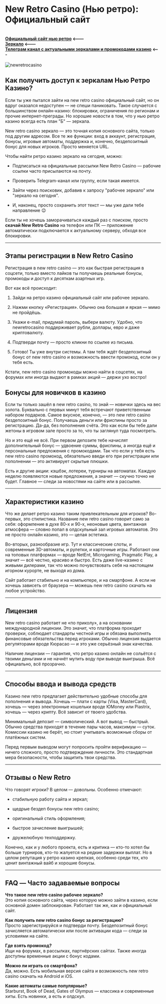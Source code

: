 <h1>New Retro Casino (Нью ретро): Официальный сайт</h1>

<p><br />
<strong><a href="https://redirway.com/first1/?ref=177">Официальный сайт нью ретро</a>&nbsp;&lt;---<br />
<a href="https://redirway.com/first1/?ref=177">Зеркало</a> &lt;---<br />
<a href="https://t.me/top_zerkala_promokody">Телеграм канал с актуальными зеркалами и промокодами&nbsp;казино</a>&nbsp;&lt;---</strong><br />
<br />
<img alt="newretrocasino" src="https://github.com/user-attachments/assets/77794fd0-d22b-4c17-bfa0-5e1332e0818b" /><br />

<h2>Как получить доступ к зеркалам Нью Ретро Казино?</h3>

<p>Если ты уже пытался зайти на new retro casino официальный сайт, но он вдруг оказался недоступен &mdash; не спеши паниковать. Такое случается с большинством онлайн-казино: блокировки, ограничения по регионам и прочие интернет-преграды. Но хорошие новости в том, что у нью ретро казино всегда есть план &quot;Б&quot; &mdash; зеркала.</p>

<p>New retro casino зеркало &mdash; это точная копия основного сайта, только под другим адресом. Все те же функции: вход в аккаунт, регистрация, бонусы, игровые автоматы, поддержка и, конечно, бездепозитный бонус для новых игроков. Просто меняется URL.</p>

<p>Чтобы найти ретро казино зеркало на сегодня, можно:</p>

<ul>
	<li>
	<p>Подписаться на официальные рассылки New Retro Casino &mdash; рабочие ссылки часто присылаются на почту.</p>
	</li>
	<li>
	<p>Проверить Telegram-канал или группу, если такая имеется.</p>
	</li>
	<li>
	<p>Зайти через поисковик, добавив к запросу &quot;рабочее зеркало&quot; или &quot;зеркало на сегодня&quot;.</p>
	</li>
	<li>
	<p>И, наконец, просто сохранить этот текст &mdash; мы уже дали тебе направление 😉</p>
	</li>
</ul>

<p>Если ты не хочешь заморачиваться каждый раз с поиском, просто <strong>скачай New Retro Casino</strong> на телефон или ПК &mdash; приложение автоматически подключается к актуальному серверу, обходя все блокировки.</p>

<hr />
<h2>Этапы регистрации в New Retro Casino</h2>

<p>Регистрация в new retro casino &mdash; это как быстрая регистрация в соцсети, только вместо лайков ты получаешь реальные бонусы, промокоды и доступ к десяткам азартных игр.</p>

<p>Вот как всё происходит:</p>

<ol>
	<li>
	<p>Зайди на ретро казино официальный сайт или рабочее зеркало.</p>
	</li>
	<li>
	<p>Нажми кнопку &laquo;Регистрация&raquo;. Обычно она большая и яркая &mdash; мимо не пройдёшь.</p>
	</li>
	<li>
	<p>Укажи e-mail, придумай пароль, выбери валюту. Удобно, что newretrocasino поддерживает рубли, доллары, евро и даже криптовалюту.</p>
	</li>
	<li>
	<p>Подтверди почту &mdash; просто кликни по ссылке из письма.</p>
	</li>
	<li>
	<p>Готово! Ты уже внутри системы. А там тебя ждёт бездепозитный бонус от new retro casino и возможность ввести промокод, если он у тебя есть.</p>
	</li>
</ol>

<p>Кстати, new retro casino промокоды можно найти в соцсетях, на форумах или иногда выдают в рамках акций &mdash; держи ухо востро!</p>

<h2>Бонусы для новичков в казино</h2>

<p>Если ты только зашёл в new retro casino, то знай &mdash; новички здесь на вес золота. Буквально с первых минут тебя встречают приветственным набором подарков. Самое вкусное, конечно, &mdash; это new retro casino бездепозитный бонус. Получаешь деньги или фриспины просто за регистрацию. Да-да, без пополнения счёта. Это как если бы тебе дали жетоны в игровом зале просто за то, что ты заглянул туда посмотреть.</p>

<p>Но и это ещё не всё. При первом депозите тебе начислят дополнительный бонус &mdash; удвоение суммы, фриспины, а иногда ещё и персональные предложения с промокодами. Так что если у тебя есть new retro casino промокод, обязательно введи его при регистрации или пополнении &mdash; это активирует скрытые плюшки.</p>

<p>Есть и другие акции: кэшбэк, лотереи, турниры на автоматах. Каждую неделю появляются новые предложения, а значит &mdash; скучно точно не будет. Главное &mdash; следи за новостями на сайте или в рассылке.</p>

<hr />
<h2>Характеристики казино</h2>

<p>Что же делает ретро казино таким привлекательным для игроков? Во-первых, это стилистика. Название new retro casino говорит само за себя: оформление в духе 80-х и 90-х, неоновые цвета, винтажная атмосфера &mdash; словно попал в олдскульный зал игровых автоматов. Это не просто онлайн казино, это &mdash; целая эстетика.</p>

<p>Во-вторых, разнообразие игр. Тут и классические слоты, и современные 3D-автоматы, и рулетки, и карточные игры. Работают они на топовых платформах &mdash; вроде NetEnt, Microgaming, Pragmatic Play, а значит &mdash; всё честно, красиво и быстро. Есть даже live-казино с живыми дилерами, так что можно почувствовать себя на настоящем игорном курорте, не выходя из дома.</p>

<p>Сайт работает стабильно и на компьютере, и на смартфоне. А если не хочешь зависеть от браузера &mdash; можешь new retro casino скачать на любое устройство.</p>

<hr />
<h2>Лицензия</h2>

<p>New retro casino работает не &laquo;по приколу&raquo;, а на основании международной лицензии. Это значит, что платформа проходит проверки, соблюдает стандарты честной игры и обязана выполнять финансовые обязательства перед игроками. Обычно лицензия выдается регуляторами вроде Кюрасао &mdash; и это уже серьёзный знак качества.</p>

<p>Наличие лицензии &mdash; гарантия, что ретро казино онлайн не сольётся с твоими деньгами и не начнёт мутить воду при выводе выигрыша. Всё официально, всё прозрачно.</p>

<hr />
<h2>Способы ввода и вывода средств</h2>

<p>Казино new retro предлагает действительно удобные способы для пополнения и вывода. Хочешь &mdash; плати с карты (Visa, MasterCard), хочешь &mdash; через электронные кошельки вроде ЮMoney или Piastrix, хочешь &mdash; через крипту. Всё зависит от твоего удобства.</p>

<p>Минимальный депозит &mdash; символический. А вот вывод &mdash; быстрый. Обычно средства приходят в течение пары часов, максимум &mdash; суток. Комиссии казино не берёт, но стоит учитывать возможные сборы от платёжных систем.</p>

<p>Перед первым выводом могут попросить пройти верификацию &mdash; ничего сложного, просто подтверждение личности. Это стандартная мера безопасности, чтобы защитить твои средства.</p>

<hr />
<h2>Отзывы о New Retro</h2>

<p>Что говорят игроки? В целом &mdash; довольны. Особенно отмечают:</p>

<ul>
	<li>
	<p>стабильную работу сайта и зеркал;</p>
	</li>
	<li>
	<p>щедрые бездеп бонусы new retro casino;</p>
	</li>
	<li>
	<p>оригинальный стиль оформления;</p>
	</li>
	<li>
	<p>быстрое зачисление выигрышей;</p>
	</li>
	<li>
	<p>дружелюбную техподдержку.</p>
	</li>
</ul>

<p>Конечно, как и у любого проекта, есть и критика &mdash; кто-то хотел бы больше турниров, кто-то жалуется на редкие задержки выплат. Но в целом репутация у ретро казино крепкая, особенно среди тех, кто ценит винтажный вайб и хорошие бонусы.</p>

<hr />
<h2>FAQ &mdash; Часто задаваемые вопросы</h2>

<p><strong>Что такое new retro casino рабочее зеркало?</strong><br />
Это копия основного сайта, через которую можно зайти в казино, если основной домен заблокирован. Работает так же, как и официальный сайт.</p>

<p><strong>Как получить new retro casino бонус за регистрацию?</strong><br />
Просто зарегистрируйся и подтверди почту. Бездепозитный бонус зачисляется автоматически или после активации кода &mdash; следи за условиями на сайте.</p>

<p><strong>Где взять промокод?</strong><br />
Ищи на форумах, в рассылках, партнёрских сайтах. Также иногда доступны временные акции с бонус кодами.</p>

<p><strong>Можно ли играть со смартфона?</strong><br />
Да, можно. Есть мобильная версия сайта и возможность new retro casino скачать на Android и iOS.</p>

<p><strong>Какие автоматы самые популярные?</strong><br />
Starburst, Book of Dead, Gates of Olympus &mdash; классика и современные хиты. Есть новинки, а есть и олдскул.</p>

<p>&nbsp;</p>
